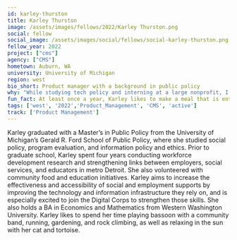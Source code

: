 ```yaml
---
id: karley-thurston
title: Karley Thurston
image: /assets/images/fellows/2022/Karley Thurston.png
social: fellow
social_image: /assets/images/social/fellows/social-karley-thurston.png
fellow_year: 2022
project: ["cms"]
agency: ["CMS"]
hometown: Auburn, WA
university: University of Michigan
region: west
bio_short: Product manager with a background in public policy 
why: "While studying tech policy and interning at a large nonprofit, I realized how important it was to have more hands-on experience with the development process. I was so excited when the Digital Corps posting came up—it is a wonderful opportunity to strengthen what I had learned while remaining in the public sector and working towards goals I am passionate about."
fun_fact: At least once a year, Karley likes to make a meal that is entirely home-grown and/or foraged!
tags: ['west', '2022','Product_Management', 'CMS', 'active']
track: ['Product Management']
---
```


Karley graduated with a Master’s in Public Policy from the University of Michigan’s Gerald R. Ford School of Public Policy, where she studied social policy, program evaluation, and information policy and ethics. Prior to graduate school, Karley spent four years conducting workforce development research and strengthening links between employers, social services, and educators in metro Detroit. She also volunteered with community food and education initiatives. Karley aims to increase the effectiveness and accessibility of social and employment supports by improving the technology and information infrastructure they rely on, and is especially excited to join the Digital Corps to strengthen those skills. She also holds a BA in Economics and Mathematics from Western Washington University. Karley likes to spend her time playing bassoon with a community band, running, gardening, and rock climbing, as well as relaxing in the sun with her cat and tortoise.
